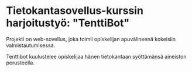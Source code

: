 # Tietokantasovellus-kurssin harjoitustyö: "TenttiBot"

Projekti on web-sovellus, joka toimii opiskelijan apuvälineenä kokeisiin valmistautumisessa.

Tenttibot kuulustelee opiskelijaa hänen tietokantaan syöttämänsä aineiston perusteella.
